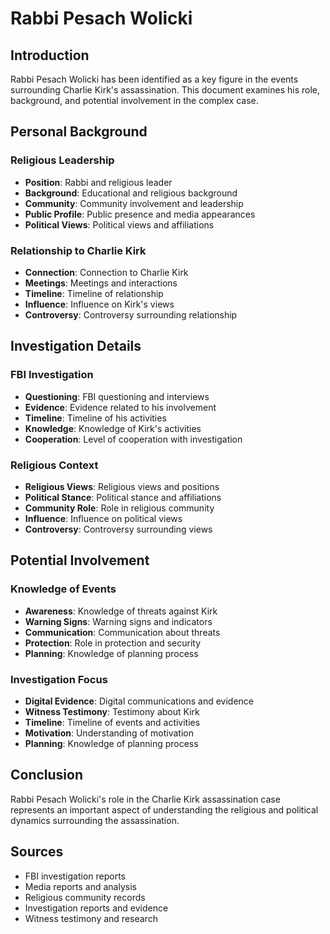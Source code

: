 # Rabbi Pesach Wolicki

## Introduction

Rabbi Pesach Wolicki has been identified as a key figure in the events surrounding Charlie Kirk's assassination. This document examines his role, background, and potential involvement in the complex case.

## Personal Background

### Religious Leadership
- **Position**: Rabbi and religious leader
- **Background**: Educational and religious background
- **Community**: Community involvement and leadership
- **Public Profile**: Public presence and media appearances
- **Political Views**: Political views and affiliations

### Relationship to Charlie Kirk
- **Connection**: Connection to Charlie Kirk
- **Meetings**: Meetings and interactions
- **Timeline**: Timeline of relationship
- **Influence**: Influence on Kirk's views
- **Controversy**: Controversy surrounding relationship

## Investigation Details

### FBI Investigation
- **Questioning**: FBI questioning and interviews
- **Evidence**: Evidence related to his involvement
- **Timeline**: Timeline of his activities
- **Knowledge**: Knowledge of Kirk's activities
- **Cooperation**: Level of cooperation with investigation

### Religious Context
- **Religious Views**: Religious views and positions
- **Political Stance**: Political stance and affiliations
- **Community Role**: Role in religious community
- **Influence**: Influence on political views
- **Controversy**: Controversy surrounding views

## Potential Involvement

### Knowledge of Events
- **Awareness**: Knowledge of threats against Kirk
- **Warning Signs**: Warning signs and indicators
- **Communication**: Communication about threats
- **Protection**: Role in protection and security
- **Planning**: Knowledge of planning process

### Investigation Focus
- **Digital Evidence**: Digital communications and evidence
- **Witness Testimony**: Testimony about Kirk
- **Timeline**: Timeline of events and activities
- **Motivation**: Understanding of motivation
- **Planning**: Knowledge of planning process

## Conclusion

Rabbi Pesach Wolicki's role in the Charlie Kirk assassination case represents an important aspect of understanding the religious and political dynamics surrounding the assassination.

## Sources
- FBI investigation reports
- Media reports and analysis
- Religious community records
- Investigation reports and evidence
- Witness testimony and research
